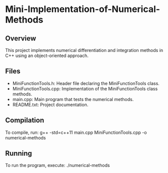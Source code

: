 # Mini-Implementation-of-Numerical-Methods

## Overview
This project implements numerical differentiation and integration methods in C++ using an object-oriented approach.

## Files
- MiniFunctionTools.h: Header file declaring the MiniFunctionTools class.
- MiniFunctionTools.cpp: Implementation of the MiniFunctionTools class methods.
- main.cpp: Main program that tests the numerical methods.
- README.txt: Project documentation.

## Compilation
To compile, run: g++ -std=c++11 main.cpp MiniFunctionTools.cpp -o numerical-methods

## Running
To run the program, execute: ./numerical-methods
